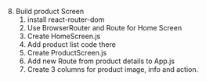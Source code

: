 8. Build product Screen
    1. install react-router-dom
    2. Use BrowserRouter and Route for Home Screen
    3. Create HomeScreen.js
    4. Add product list code there
    5. Create ProductScreen.js
    6. Add new Route from product details to App.js
    7. Create 3 columns for product image, info and     action.

